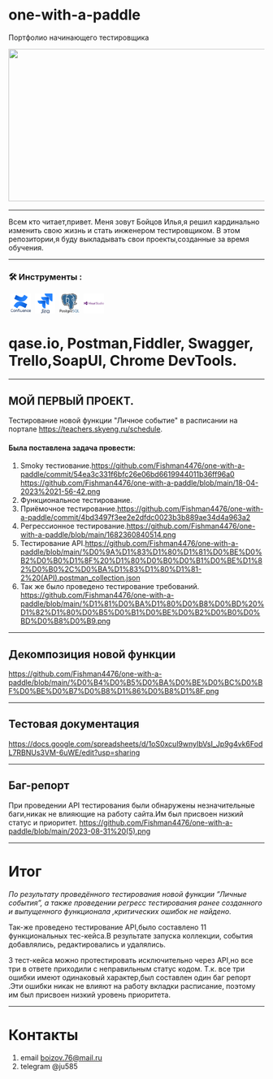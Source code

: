 # one-with-a-paddle
Портфолио начинающего тестировщика
<div align="center">
  <img src="https://media.giphy.com/media/dWesBcTLavkZuG35MI/giphy.gif" width="600" height="300"/>
</div>

---

Всем кто читает,привет.
Меня зовут Бойцов Илья,я решил кардинально изменить свою жизнь и стать инженером тестировщиком.
В этом репозитории,я буду выкладывать свои проекты,созданные за время обучения.

---

### :hammer_and_wrench: Инструменты :
<img>
 <img src="https://github.com/devicons/devicon/blob/master/icons/confluence/confluence-original-wordmark.svg" title="confluence" alt="confluence" width="40" height="40"/>&nbsp;
 <img src="https://github.com/devicons/devicon/blob/master/icons/jira/jira-original-wordmark.svg" title="jira" alt="jira" width="40" height="40"/>&nbsp;
 <img src="https://github.com/devicons/devicon/blob/master/icons/postgresql/postgresql-original-wordmark.svg" title="postgresql" alt="postgresql" width="40" height="40"/>&nbsp;
 <img src="https://github.com/devicons/devicon/blob/master/icons/visualstudio/visualstudio-plain-wordmark.svg" title="visualstudio" alt="visualstudio" width="40" height="40"/>&nbsp;
</div>

# qase.io, Postman,Fiddler, Swagger, Trello,SoapUI, Chrome DevTools.


---

## МОЙ ПЕРВЫЙ ПРОЕКТ.
Тестирование новой функции "Личное событие" в расписании на портале https://teachers.skyeng.ru/schedule.

#### Была поставлена задача провести:

1. Smoky тестиование.https://github.com/Fishman4476/one-with-a-paddle/commit/54ea3c331f6bfc26e06bd6619944011b36ff96a0
  https://github.com/Fishman4476/one-with-a-paddle/blob/main/18-04-2023%2021-56-42.png
3. Функциональное тестирование.
4. Приёмочное тестирование.https://github.com/Fishman4476/one-with-a-paddle/commit/4bd3497f3ee2e2dfdc0023b3b889ae34d4a963a2
5. Регрессионное тестирование.https://github.com/Fishman4476/one-with-a-paddle/blob/main/1682360840514.png
6. Тестирование API.https://github.com/Fishman4476/one-with-a-paddle/blob/main/%D0%9A%D1%83%D1%80%D1%81%D0%BE%D0%B2%D0%B0%D1%8F%20%D1%80%D0%B0%D0%B1%D0%BE%D1%82%D0%B0%2C%D0%BA%D1%83%D1%80%D1%81-2%20(API).postman_collection.json
7. Так же было проведено тестирование требований. https://github.com/Fishman4476/one-with-a-paddle/blob/main/%D1%81%D0%BA%D1%80%D0%B8%D0%BD%20%D1%82%D1%80%D0%B5%D0%B1%D0%BE%D0%B2%D0%B0%D0%BD%D0%B8%D0%B9.png

 ---

 ## Декомпозиция новой функции
 
 https://github.com/Fishman4476/one-with-a-paddle/blob/main/%D0%B4%D0%B5%D0%BA%D0%BE%D0%BC%D0%BF%D0%BE%D0%B7%D0%B8%D1%86%D0%B8%D1%8F.png

 ---

 ## Тестовая документация
 https://docs.google.com/spreadsheets/d/1oS0xcul9wnyIbVsI_Jp9g4vk6FodL7RBNUs3VM-6uWE/edit?usp=sharing

 ---

## Баг-репорт
При проведении API тестирования были обнаружены незначительные баги,никак не влияющие на работу сайта.Им был присвоен низкий статус и приоритет.
https://github.com/Fishman4476/one-with-a-paddle/blob/main/2023-08-31%20(5).png

---

# Итог
*По результату проведённого тестирования новой функции ”Личные события”, а также проведении регресс тестирования ранее созданного и выпущенного функционала ,критических ошибок не найдено.*

Так-же проведено тестирование API,было  составлено 11 функциональных тес-кейса.В результате запуска коллекции, события добавлялись, редактировались и удалялись.

3 тест-кейса можно протестировать исключительно через API,но все три  в ответе приходили с неправильным статус кодом. Т.к. все три ошибки имеют одинаковый характер,был составлен один баг репорт .Эти ошибки никак не влияют на работу вкладки расписание, поэтому им был присвоен низкий уровень приоритета.

---

# Контакты
1. email  boizov.76@mail.ru
2. telegram  @ju585
 


